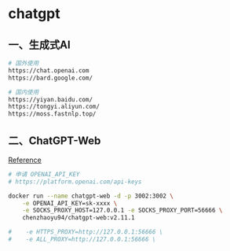 # chatgpt

## 一、生成式AI

```bash
# 国外使用 
https://chat.openai.com
https://bard.google.com/

# 国内使用
https://yiyan.baidu.com/
https://tongyi.aliyun.com/
https://moss.fastnlp.top/
```



## 二、ChatGPT-Web

[Reference](https://github.com/Chanzhaoyu/chatgpt-web)

```bash
# 申请 OPENAI_API_KEY
# https://platform.openai.com/api-keys

docker run --name chatgpt-web -d -p 3002:3002 \
    -e OPENAI_API_KEY=sk-xxxx \
    -e SOCKS_PROXY_HOST=127.0.0.1 -e SOCKS_PROXY_PORT=56666 \
    chenzhaoyu94/chatgpt-web:v2.11.1

#    -e HTTPS_PROXY=http://127.0.0.1:56666 \
#    -e ALL_PROXY=http://127.0.0.1:56666 \
```

